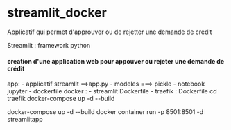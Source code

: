 # streamlit_docker

Applicatif qui permet d'approuver ou de rejetter une demande de credit

Streamlit : framework python 

#### creation d'une application web pour appouver ou rejeter une demande de crédit

app:
    - applicatif streamlit ==>app.py
    - modeles ===> pickle
    - notebook jupyter
    - dockerfile
 docker :
    - streamlit
        Dockerfile
    - traefik :
        Dockerfile
    cd traefik
        docker-compose up -d --build

docker-compose up -d --build
docker container run -p 8501:8501 -d streamlitapp


